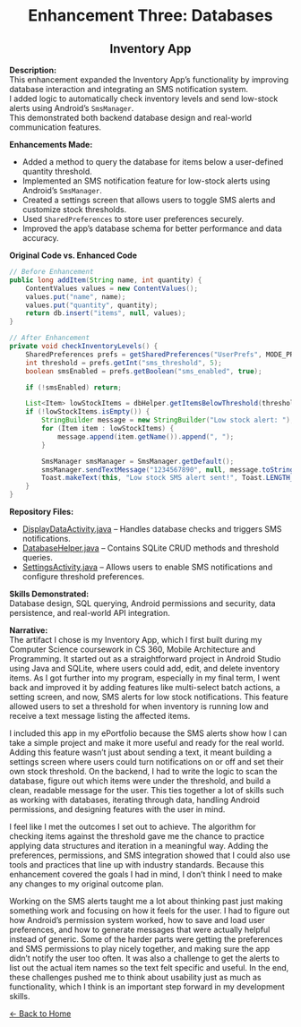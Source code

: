 <h1 align="center">Enhancement Three: Databases</h1>
<h2 align="center">Inventory App</h2>

**Description:**  
This enhancement expanded the Inventory App’s functionality by improving database interaction and integrating an SMS notification system.  
I added logic to automatically check inventory levels and send low-stock alerts using Android’s `SmsManager`.  
This demonstrated both backend database design and real-world communication features.

**Enhancements Made:**  
- Added a method to query the database for items below a user-defined quantity threshold.  
- Implemented an SMS notification feature for low-stock alerts using Android’s `SmsManager`.  
- Created a settings screen that allows users to toggle SMS alerts and customize stock thresholds.  
- Used `SharedPreferences` to store user preferences securely.  
- Improved the app’s database schema for better performance and data accuracy.  

**Original Code vs. Enhanced Code**

```java
// Before Enhancement
public long addItem(String name, int quantity) {
    ContentValues values = new ContentValues();
    values.put("name", name);
    values.put("quantity", quantity);
    return db.insert("items", null, values);
}

// After Enhancement
private void checkInventoryLevels() {
    SharedPreferences prefs = getSharedPreferences("UserPrefs", MODE_PRIVATE);
    int threshold = prefs.getInt("sms_threshold", 5);
    boolean smsEnabled = prefs.getBoolean("sms_enabled", true);

    if (!smsEnabled) return;

    List<Item> lowStockItems = dbHelper.getItemsBelowThreshold(threshold);
    if (!lowStockItems.isEmpty()) {
        StringBuilder message = new StringBuilder("Low stock alert: ");
        for (Item item : lowStockItems) {
            message.append(item.getName()).append(", ");
        }

        SmsManager smsManager = SmsManager.getDefault();
        smsManager.sendTextMessage("1234567890", null, message.toString(), null, null);
        Toast.makeText(this, "Low stock SMS alert sent!", Toast.LENGTH_SHORT).show();
    }
}

```

**Repository Files:**  
- [DisplayDataActivity.java](https://github.com/mollysa/MollysaYim.github.io/blob/main/InventoryApp/app/src/main/java/com/zybooks/inventoryapp/DisplayDataActivity.java) – Handles database checks and triggers SMS notifications.  
- [DatabaseHelper.java](https://github.com/mollysa/MollysaYim.github.io/blob/main/InventoryApp/app/src/main/java/com/zybooks/inventoryapp/DatabaseHelper.java) – Contains SQLite CRUD methods and threshold queries.  
- [SettingsActivity.java](https://github.com/mollysa/MollysaYim.github.io/blob/main/InventoryApp/app/src/main/java/com/zybooks/inventoryapp/SettingsActivity.java) – Allows users to enable SMS notifications and configure threshold preferences.  

**Skills Demonstrated:**  
Database design, SQL querying, Android permissions and security, data persistence, and real-world API integration.

**Narrative:**  
The artifact I chose is my Inventory App, which I first built during my Computer Science coursework in CS 360, 
Mobile Architecture and Programming. It started out as a straightforward project in Android Studio using Java and 
SQLite, where users could add, edit, and delete inventory items. As I got further into my program, especially in my 
final term, I went back and improved it by adding features like multi-select batch actions, a setting screen, and 
now, SMS alerts for low stock notifications. This feature allowed users to set a threshold for when inventory is 
running low and receive a text message listing the affected items.

I included this app in my ePortfolio because the SMS alerts show how I can take a simple project and make it more 
useful and ready for the real world. Adding this feature wasn’t just about sending a text, it meant building a 
settings screen where users could turn notifications on or off and set their own stock threshold. On the backend, I 
had to write the logic to scan the database, figure out which items were under the threshold, and build a clean, 
readable message for the user. This ties together a lot of skills such as working with databases, iterating through 
data, handling Android permissions, and designing features with the user in mind.

I feel like I met the outcomes I set out to achieve. The algorithm for checking items against the threshold gave me 
the chance to practice applying data structures and iteration in a meaningful way. Adding the preferences, 
permissions, and SMS integration showed that I could also use tools and practices that line up with industry 
standards. Because this enhancement covered the goals I had in mind, I don’t think I need to make any changes to my 
original outcome plan.

Working on the SMS alerts taught me a lot about thinking past just making something work and focusing on how it 
feels for the user. I had to figure out how Android’s permission system worked, how to save and load user 
preferences, and how to generate messages that were actually helpful instead of generic. Some of the harder parts 
were getting the preferences and SMS permissions to play nicely together, and making sure the app didn’t notify the 
user too often. It was also a challenge to get the alerts to list out the actual item names so the text felt 
specific and useful. In the end, these challenges pushed me to think about usability just as much as functionality, 
which I think is an important step forward in my development skills.

[← Back to Home](index.md)
